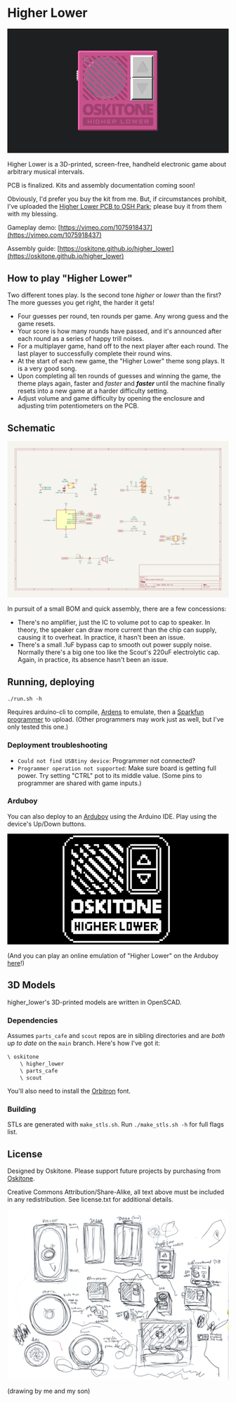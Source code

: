 # Higher Lower

![Higher Lower game model animation](/misc/header-960-100.gif)

Higher Lower is a 3D-printed, screen-free, handheld electronic game about arbitrary musical intervals.

PCB is finalized. Kits and assembly documentation coming soon!

Obviously, I'd prefer you buy the kit from me. But, if circumstances prohibit, I've uploaded the [Higher Lower PCB to OSH Park](https://oshpark.com/shared_projects/yGNulCRo); please buy it from them with my blessing.

Gameplay demo: [https://vimeo.com/1075918437](https://vimeo.com/1075918437)

Assembly guide: [https://oskitone.github.io/higher_lower](https://oskitone.github.io/higher_lower)

## How to play "Higher Lower"

Two different tones play. Is the second tone _higher_ or _lower_ than the first? The more guesses you get right, the harder it gets!

- Four guesses per round, ten rounds per game. Any wrong guess and the game resets.
- Your score is how many rounds have passed, and it's announced after each round as a series of happy trill noises.
- For a multiplayer game, hand off to the next player after each round. The last player to successfully complete their round wins.
- At the start of each new game, the "Higher Lower" theme song plays. It is a very good song.
- Upon completing all ten rounds of guesses and winning the game, the theme plays again, faster and _faster_ and **_faster_** until the machine finally resets into a new game at a harder difficulty setting.
- Adjust volume and game difficulty by opening the enclosure and adjusting trim potentiometers on the PCB.

## Schematic

![Higher Lower schematic](assembly_guide/static/img/higher_lower-schematic.svg)

In pursuit of a small BOM and quick assembly, there are a few concessions:

- There's no amplifier, just the IC to volume pot to cap to speaker. In theory, the speaker can draw more current than the chip can supply, causing it to overheat. In practice, it hasn't been an issue.
- There's a small .1uF bypass cap to smooth out power supply noise. Normally there's a big one too like the Scout's 220uF electrolytic cap. Again, in practice, its absence hasn't been an issue.

## Running, deploying

    ./run.sh -h

Requires arduino-cli to compile, [Ardens](https://github.com/tiberiusbrown/Ardens) to emulate, then a [Sparkfun programmer](https://www.sparkfun.com/products/9825) to upload. (Other programmers may work just as well, but I've only tested this one.)

### Deployment troubleshooting

- `Could not find USBtiny device`: Programmer not connected?
- `Programmer operation not supported`: Make sure board is getting full power. Try setting "CTRL" pot to its middle value. (Some pins to programmer are shared with game inputs.)

### Arduboy

You can also deploy to an [Arduboy](https://www.arduboy.com/) using the Arduino IDE. Play using the device's Up/Down buttons.

![Higher Lower on Arduboy](/misc/arduboy.gif)

(And you can play an online emulation of "Higher Lower" on the Arduboy [here](https://tiberiusbrown.github.io/Ardens/player.html?file=https://github.com/oskitone/higher_lower/raw/main/misc/higher_lower.ino.hex)!)

## 3D Models

higher_lower's 3D-printed models are written in OpenSCAD.

### Dependencies

Assumes `parts_cafe` and `scout` repos are in sibling directories and are _both up to date_ on the `main` branch. Here's how I've got it:

    \ oskitone
        \ higher_lower
        \ parts_cafe
        \ scout

You'll also need to install the [Orbitron](https://fonts.google.com/specimen/Orbitron) font.

### Building

STLs are generated with `make_stls.sh`. Run `./make_stls.sh -h` for full flags list.

## License

Designed by Oskitone. Please support future projects by purchasing from [Oskitone](https://www.oskitone.com/).

Creative Commons Attribution/Share-Alike, all text above must be included in any redistribution. See license.txt for additional details.

![Drawing, traces of speakers and batteries, prospective enclosure layouts](misc/drawing-parts.png)

(drawing by me and my son)
